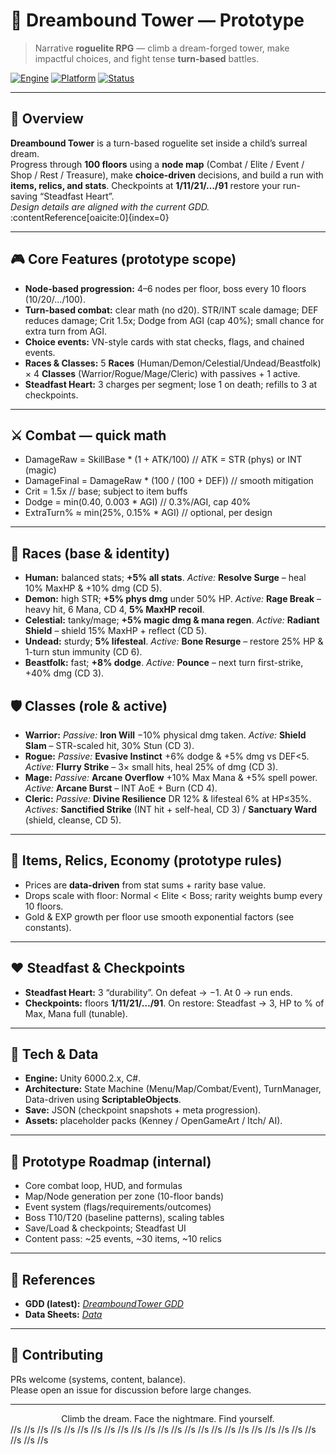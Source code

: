 # 🏰 Dreambound Tower — Prototype

> Narrative **roguelite RPG** — climb a dream-forged tower, make impactful choices, and fight tense **turn-based** battles.

[![Engine](https://img.shields.io/badge/Unity-6000.2.x-black.svg)]()
[![Platform](https://img.shields.io/badge/Platform-Windows%20PC-orange.svg)]()
[![Status](https://img.shields.io/badge/Status-In_Development-purple.svg)]()

---

## 🌟 Overview
**Dreambound Tower** is a turn-based roguelite set inside a child’s surreal dream.  
Progress through **100 floors** using a **node map** (Combat / Elite / Event / Shop / Rest / Treasure), make **choice-driven** decisions, and build a run with **items, relics, and stats**. Checkpoints at **1/11/21/…/91** restore your run-saving “Steadfast Heart”.  
*Design details are aligned with the current GDD.* :contentReference[oaicite:0]{index=0}

---

## 🎮 Core Features (prototype scope)
- **Node-based progression:** 4–6 nodes per floor, boss every 10 floors (10/20/…/100).
- **Turn-based combat:** clear math (no d20). STR/INT scale damage; DEF reduces damage; Crit 1.5x; Dodge from AGI (cap 40%); small chance for extra turn from AGI.
- **Choice events:** VN-style cards with stat checks, flags, and chained events.
- **Races & Classes:** 5 **Races** (Human/Demon/Celestial/Undead/Beastfolk) × 4 **Classes** (Warrior/Rogue/Mage/Cleric) with passives + 1 active.
- **Steadfast Heart:** 3 charges per segment; lose 1 on death; refills to 3 at checkpoints.

---

## ⚔️ Combat — quick math
- DamageRaw = SkillBase * (1 + ATK/100) // ATK = STR (phys) or INT (magic)
- DamageFinal = DamageRaw * (100 / (100 + DEF)) // smooth mitigation
- Crit = 1.5x // base; subject to item buffs
- Dodge = min(0.40, 0.003 * AGI) // 0.3%/AGI, cap 40%
- ExtraTurn% ≈ min(25%, 0.15% * AGI) // optional, per design

---

## 🧬 Races (base & identity)
- **Human:** balanced stats; **+5% all stats**. *Active:* **Resolve Surge** – heal 10% MaxHP & +10% dmg (CD 5).
- **Demon:** high STR; **+5% phys dmg** under 50% HP. *Active:* **Rage Break** – heavy hit, 6 Mana, CD 4, **5% MaxHP recoil**.
- **Celestial:** tanky/mage; **+5% magic dmg & mana regen**. *Active:* **Radiant Shield** – shield 15% MaxHP + reflect (CD 5).
- **Undead:** sturdy; **5% lifesteal**. *Active:* **Bone Resurge** – restore 25% HP & 1-turn stun immunity (CD 6).
- **Beastfolk:** fast; **+8% dodge**. *Active:* **Pounce** – next turn first-strike, +40% dmg (CD 3).

## 🛡️ Classes (role & active)
- **Warrior:** *Passive:* **Iron Will** −10% physical dmg taken. *Active:* **Shield Slam** – STR-scaled hit, 30% Stun (CD 3).
- **Rogue:** *Passive:* **Evasive Instinct** +6% dodge & +5% dmg vs DEF<5. *Active:* **Flurry Strike** – 3× small hits, heal 25% of dmg (CD 3).
- **Mage:** *Passive:* **Arcane Overflow** +10% Max Mana & +5% spell power. *Active:* **Arcane Burst** – INT AoE + Burn (CD 4).
- **Cleric:** *Passive:* **Divine Resilience** DR 12% & lifesteal 6% at HP≤35%. *Actives:* **Sanctified Strike** (INT hit + self-heal, CD 3) / **Sanctuary Ward** (shield, cleanse, CD 5).

---

## 💎 Items, Relics, Economy (prototype rules)
- Prices are **data-driven** from stat sums + rarity base value.
- Drops scale with floor: Normal < Elite < Boss; rarity weights bump every 10 floors.
- Gold & EXP growth per floor use smooth exponential factors (see constants).

---

## ❤️ Steadfast & Checkpoints
- **Steadfast Heart:** 3 “durability”. On defeat → −1. At 0 → run ends.
- **Checkpoints:** floors **1/11/21/…/91**. On restore: Steadfast → 3, HP to % of Max, Mana full (tunable).

---

## 🧱 Tech & Data
- **Engine:** Unity 6000.2.x, C#.
- **Architecture:** State Machine (Menu/Map/Combat/Event), TurnManager, Data-driven using **ScriptableObjects**.
- **Save:** JSON (checkpoint snapshots + meta progression).
- **Assets:** placeholder packs (Kenney / OpenGameArt / Itch/ AI).

---

## 🧪 Prototype Roadmap (internal)
- Core combat loop, HUD, and formulas
- Map/Node generation per zone (10-floor bands)
- Event system (flags/requirements/outcomes)
- Boss T10/T20 (baseline patterns), scaling tables
- Save/Load & checkpoints; Steadfast UI
- Content pass: ~25 events, ~30 items, ~10 relics

---

## 🔗 References
- **GDD (latest):** *[DreamboundTower GDD](https://docs.google.com/document/d/1H_eaLToqbxPRcF-PRwv9cIZgrl95_5Ynq3-ABvWYTXk/edit?pli=1&tab=t.0)*  
- **Data Sheets:** *[Data](https://docs.google.com/spreadsheets/d/15lJ9UKwbR84D2nuDMg84DAb7bgu6FQX3OjviFL9su_g/edit?gid=1555870868#gid=1555870868)*  

---

## 🤝 Contributing
PRs welcome (systems, content, balance).  
Please open an issue for discussion before large changes.

---

<div align="center">
Climb the dream. Face the nightmare. Find yourself.
</div>
//s
//s
//s
//s
//s
//s
//s
//s
//s
//s
//s
//s
//s
//s
//s
//s
//s
//s
//s
//s
//s
//s
//s
//s
//s
//s

